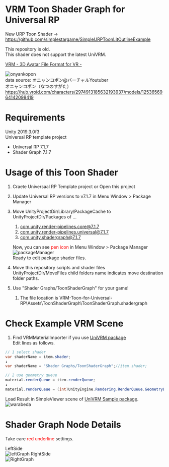 # VRM Toon Shader Graph for Universal RP

New URP Toon Shader -> https://github.com/simplestargame/SimpleURPToonLitOutlineExample

This repository is old.  
This shader does not support the latest UniVRM.

[VRM - 3D Avatar File Format for VR -](https://vrm.dev/en/)

![onyankopon](README/examplescene1.jpg)  
data source: オニャンコポン@バーチャルYoutuber  
オニャンコポン（なつのすがた）  
https://hub.vroid.com/characters/2974913185632193937/models/1253656964142098419

# Requirements
Unity 2019.3.0f3  
Universal RP template project  
 - Universal RP 7.1.7
 - Shader Graph 7.1.7

# Usage of this Toon Shader  
1. Craete Universaal RP Template project or Open this project
1. Update Universal RP versions to v7.1.7 in Menu Window > Package Manager
1. Move UnityProjectDir/Library/PackageCache to UnityProjectDir/Packages of ...  
    1. com.unity.render-pipelines.core@7.1.7
    1. com.unity.render-pipelines.universal@7.1.7
    1. com.unity.shadergraph@7.1.7  

    Now, you can see <font color="Red">pen icon</font> in Menu Window > Package Manager  
    ![packageManager](README/PackageManager2019-10-13120125.png)  
    Ready to edit package shader files.

1. Move this repository scripts and shader files  
    UnityProjectDir/MoveFiles child folders name indicates move destination folder paths.

1. Use "Shader Graphs/ToonShaderGraph" for your game!
    1. The file location is VRM-Toon-for-Universal-RP\Assets\ToonShaderGraph\ToonShaderGraph.shadergraph

# Check Example VRM Scene

1. Find VRMMaterialImporter if you use [UniVRM package](https://github.com/vrm-c/UniVRM)  
    Edit lines as follows.
 ```cs
 // 1 select shader
 var shaderName = item.shader;
 ↓
 var shaderName = "Shader Graphs/ToonShaderGraph";//item.shader;

 // 2 use geometry queue
 material.renderQueue = item.renderQueue;
 ↓
 material.renderQueue = (int)UnityEngine.Rendering.RenderQueue.GeometryLast < item.renderQueue ? (int)UnityEngine.Rendering.RenderQueue.GeometryLast : item.renderQueue;
 ```
Load Result in SimpleViewer scene of [UniVRM Sample package](https://github.com/vrm-c/UniVRM).    
![warabeda](README/ShaderResult-2019-10-13134347.png)

# Shader Graph Node Details
Take care <font color="Red">red underline</font> settings.

LeftSide  
![leftGraph](README/ShaderGraph1_2019-10-13135511.png)
RightSide  
![RightGraph](README/ShaderGraph_2019-10-13135712.png)
